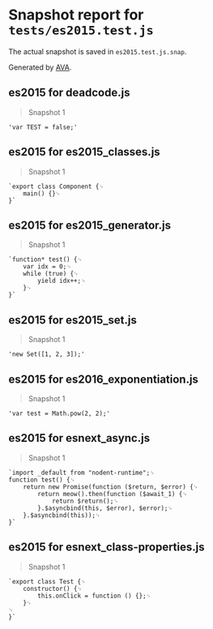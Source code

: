 # Snapshot report for `tests/es2015.test.js`

The actual snapshot is saved in `es2015.test.js.snap`.

Generated by [AVA](https://ava.li).

## es2015 for deadcode.js

> Snapshot 1

    'var TEST = false;'

## es2015 for es2015_classes.js

> Snapshot 1

    `export class Component {␊
        main() {}␊
    }`

## es2015 for es2015_generator.js

> Snapshot 1

    `function* test() {␊
        var idx = 0;␊
        while (true) {␊
            yield idx++;␊
        }␊
    }`

## es2015 for es2015_set.js

> Snapshot 1

    'new Set([1, 2, 3]);'

## es2015 for es2016_exponentiation.js

> Snapshot 1

    'var test = Math.pow(2, 2);'

## es2015 for esnext_async.js

> Snapshot 1

    `import _default from "nodent-runtime";␊
    function test() {␊
        return new Promise(function ($return, $error) {␊
            return meow().then(function ($await_1) {␊
                return $return();␊
            }.$asyncbind(this, $error), $error);␊
        }.$asyncbind(this));␊
    }`

## es2015 for esnext_class-properties.js

> Snapshot 1

    `export class Test {␊
        constructor() {␊
            this.onClick = function () {};␊
        }␊
    ␊
    }`
